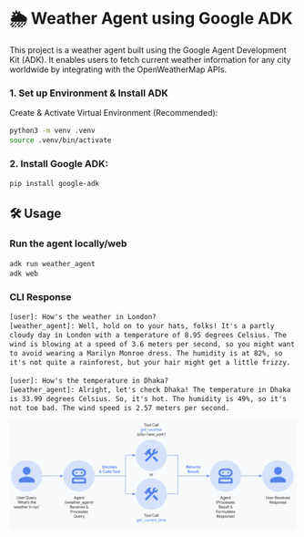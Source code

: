 # 🌦️ Weather Agent using Google ADK

This project is a weather agent built using the Google Agent Development Kit (ADK). It enables users to fetch current weather information for any city worldwide by integrating with the OpenWeatherMap APIs.

### 1. Set up Environment & Install ADK

Create & Activate Virtual Environment (Recommended):

```bash
python3 -m venv .venv
source .venv/bin/activate
```

### 2. Install Google ADK:

```bash
pip install google-adk
```

## 🛠️ Usage

### Run the agent locally/web

```bash
adk run weather_agent
adk web
```

### CLI Response

```
[user]: How's the weather in London?
[weather_agent]: Well, hold on to your hats, folks! It's a partly cloudy day in London with a temperature of 8.95 degrees Celsius. The wind is blowing at a speed of 3.6 meters per second, so you might want to avoid wearing a Marilyn Monroe dress. The humidity is at 82%, so it's not quite a rainforest, but your hair might get a little frizzy.

[user]: How's the temperature in Dhaka?
[weather_agent]: Alright, let's check Dhaka! The temperature in Dhaka is 33.99 degrees Celsius. So, it's hot. The humidity is 49%, so it's not too bad. The wind speed is 2.57 meters per second.
```

![weather_agent](../docs/weather_agent.png)
